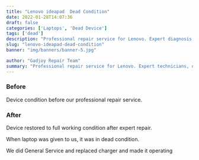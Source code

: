 ```yaml
---
title: "Lenovo ideapad  Dead Condition"
date: 2022-01-28T14:07:36
draft: false
categories: ['Laptops', 'Dead Device']
tags: ['dead']
description: "Professional repair service for Lenovo. Expert diagnosis and quality repairs in Bangalore."
slug: "lenovo-ideapad-dead-condition"
banner: "img/banners/banner-5.jpg"

author: "Gadjoy Repair Team"
summary: "Professional repair service for Lenovo. Expert technicians, quality parts, warranty included."
---
```


### Before

Device condition before our professional repair service.

### After

Device restored to full working condition after expert repair.

When laptop was given to us, it was in dead condition.

We did General Service and replaced charger and made it operating
